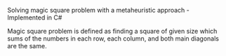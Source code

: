 Solving magic square problem with a metaheuristic approach - Implemented in C#

Magic square problem is defined as finding a square of given size which sums of the numbers in each row, each column, and both main diagonals are the same. 
